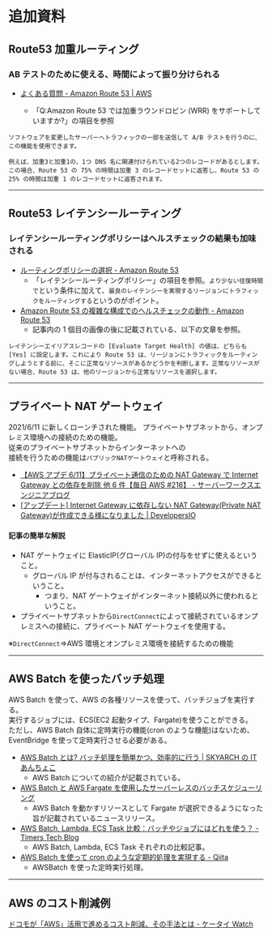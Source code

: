 # 追加資料

## Route53 加重ルーティング

### AB テストのために使える、時間によって振り分けられる

-   [よくある質問 - Amazon Route 53 | AWS](https://aws.amazon.com/jp/route53/faqs/)

    -   「Q:Amazon Route 53 では加重ラウンドロビン (WRR) をサポートしていますか?」の項目を参照

```
ソフトウェアを変更したサーバーへトラフィックの一部を送信して A/B テストを行うのに、この機能を使用できます。
```

```
例えば、加重3と加重1の、1つ DNS 名に関連付けられている2つのレコードがあるとします。この場合、Route 53 の 75% の時間は加重 3 のレコードセットに返答し、Route 53 の 25% の時間は加重 1 のレコードセットに返答されます。
```

---

## Route53 レイテンシールーティング

### レイテンシールーティングポリシーはヘルスチェックの結果も加味される

-   [ルーティングポリシーの選択 - Amazon Route 53](https://docs.aws.amazon.com/ja_jp/Route53/latest/DeveloperGuide/routing-policy.html)
    -   「レイテンシールーティングポリシー」の項目を参照。`より少ない往復時間で`という条件に加えて、`最良のレイテンシーを実現するリージョンにトラフィックをルーティングする`というのがポイント。
-   [Amazon Route 53 の複雑な構成でのヘルスチェックの動作 - Amazon Route 53](https://docs.aws.amazon.com/ja_jp/Route53/latest/DeveloperGuide/dns-failover-complex-configs.html)
    -   記事内の 1 個目の画像の後に記載されている、以下の文章を参照。

```
レイテンシーエイリアスレコードの [Evaluate Target Health] の値は、どちらも [Yes] に設定します。これにより Route 53 は、リージョンにトラフィックをルーティングしようとする前に、そこに正常なリソースがあるかどうかを判断します。正常なリソースがない場合、Route 53 は、他のリージョンから正常なリソースを選択します。
```

---

## プライベート NAT ゲートウェイ

2021/6/11 に新しくローンチされた機能。
プライベートサブネットから、オンプレミス環境への接続のための機能。  
従来のプライベートサブネットからインターネットへの  
接続を行うための機能は`パブリックNATゲートウェイ`と呼称される。

-   [【AWS アプデ 6/11】プライベート通信のための NAT Gateway で Internet Gateway との依存を削除 他 6 件【毎日 AWS #216】 - サーバーワークスエンジニアブログ](https://blog.serverworks.co.jp/aws-update-2021-06-11)
-   [[アップデート] Internet Gateway に依存しない NAT Gateway(Private NAT Gateway)が作成できる様になりました | DevelopersIO](https://dev.classmethod.jp/articles/nat-gateway-supports-private-nat-gateway/)

#### 記事の簡単な解説

-   NAT ゲートウェイに ElasticIP(グローバル IP)の付与をせずに使えるということ。
    -   グローバル IP が付与されることは、インターネットアクセスができるということ。
        -   つまり、NAT ゲートウェイがインターネット接続以外に使われるということ。
-   プライベートサブネットから`DirectConnect`によって接続されているオンプレミスへの接続に、プライベート NAT ゲートウェイを使用する。

※`DirectConnect`⇒AWS 環境とオンプレミス環境を接続するための機能

---

## AWS Batch を使ったバッチ処理

AWS Batch を使って、AWS の各種リソースを使って、バッチジョブを実行する。  
実行するジョブには、ECS(EC2 起動タイプ、Fargate)を使うことができる。  
ただし、AWS Batch 自体に定時実行の機能(cron のような機能)はないため、EventBridge を使って定時実行させる必要がある。

-   [AWS Batch とは? バッチ処理を簡単かつ、効率的に行う | SKYARCH の IT あんちょこ](https://www.skyarch.net/column/awsbatch/)
    -   AWS Batch についての紹介が記載されている。
-   [AWS Batch と AWS Fargate を使用したサーバーレスのバッチスケジューリング](https://aws.amazon.com/jp/about-aws/whats-new/2020/12/severless-batch-scheduling-with-aws-batch-and-aws-fargate/)
    -   AWS Batch を動かすリソースとして Fargate が選択できるようになった旨が記載されているニュースリリース。
-   [AWS Batch, Lambda, ECS Task 比較：バッチやジョブにはどれを使う？ - Timers Tech Blog](https://techblog.timers-inc.com/entry/2019/08/06/aws-batch-lambda-ecs-comparison)
    -   AWS Batch, Lambda, ECS Task それぞれの比較記事。
-   [AWS Batch を使って cron のような定期的処理を実現する - Qiita](https://qiita.com/tsukasa1301/items/8bd927eaa928ff981414#cloudwatch%E3%81%A7%E5%AE%9A%E6%9C%9F%E7%9A%84%E5%AE%9F%E8%A1%8C)
    -   AWSBatch を使った定時実行処理。

---

## AWS のコスト削減例

[ドコモが「AWS」活用で進めるコスト削減、その手法とは - ケータイ Watch](https://k-tai.watch.impress.co.jp/docs/news/1349022.html)
